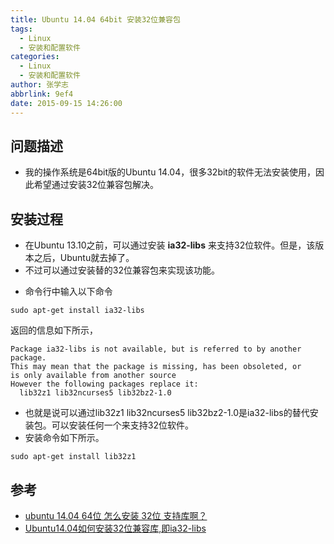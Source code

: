 ```yaml
---
title: Ubuntu 14.04 64bit 安装32位兼容包
tags:
  - Linux
  - 安装和配置软件
categories:
  - Linux
  - 安装和配置软件
author: 张学志
abbrlink: 9ef4
date: 2015-09-15 14:26:00
---
```




## 问题描述
* 我的操作系统是64bit版的Ubuntu 14.04，很多32bit的软件无法安装使用，因此希望通过安装32位兼容包解决。

## 安装过程
* 在Ubuntu 13.10之前，可以通过安装 **ia32-libs** 来支持32位软件。但是，该版本之后，Ubuntu就去掉了。
* 不过可以通过安装替的32位兼容包来实现该功能。
<!-- more -->
* 命令行中输入以下命令

```
sudo apt-get install ia32-libs
```
返回的信息如下所示，

```
Package ia32-libs is not available, but is referred to by another package.
This may mean that the package is missing, has been obsoleted, or
is only available from another source
However the following packages replace it:
  lib32z1 lib32ncurses5 lib32bz2-1.0
```
 
* 也就是说可以通过lib32z1 lib32ncurses5 lib32bz2-1.0是ia32-libs的替代安装包。可以安装任何一个来支持32位软件。
* 安装命令如下所示。

```
sudo apt-get install lib32z1
```



## 参考
* [ubuntu 14.04 64位 怎么安装 32位 支持库啊？](http://www.oschina.net/question/237198_146122)
* [Ubuntu14.04如何安装32位兼容库,即ia32-libs](http://www.oschina.net/question/1470892_151825)